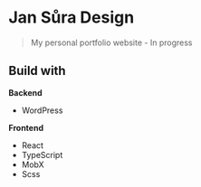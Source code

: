 # Jan Sůra Design

> My personal portfolio website - In progress

## Build with

**Backend**

-   WordPress

**Frontend**

-   React
-   TypeScript
-   MobX
-   Scss
